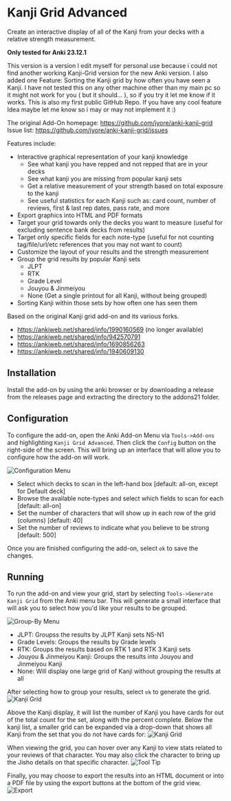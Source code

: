 # Kanji Grid Advanced

Create an interactive display of all of the Kanji from your decks with a relative strength measurement.

**Only tested for Anki 23.12.1**

This version is a version I edit myself for personal use because i could not find another working Kanji-Grid version for the new Anki version.
I also added one Feature: Sorting the Kanji grid by how often you have seen a Kanji.
I have not tested this on any other machine other than my main pc so it might not work for you ( but it should... ), so if you try it let me know if it works.
This is also my first public GitHub Repo. If you have any cool feature Idea maybe let me know so i may or may not implement it :)

The original Add-On homepage: https://github.com/jyore/anki-kanji-grid<br/>
Issue list: https://github.com/jyore/anki-kanji-grid/issues


Features include:
- Interactive graphical representation of your kanji knowledge
  - See what kanji you have repped and not repped that are in your decks
  - See what kanji you are missing from popular kanji sets
  - Get a relative measurement of your strength based on total exposure to the kanji
  - See useful statistics for each Kanji such as: card count, number of reviews, first & last rep dates, pass rate, and more
- Export graphics into HTML and PDF formats
- Target your grid towards only the decks you want to measure (useful for excluding sentence bank decks from results)
- Target only specific fields for each note-type (useful for not counting tag/file/url/etc references that you may not want to count)
- Customize the layout of your results and the strength measurement
- Group the grid results by popular Kanji sets
  - JLPT
  - RTK
  - Grade Level
  - Jouyou & Jinmeiyou
  - None (Get a single printout for all Kanji, without being grouped)
- Sorting Kanji within those sets by how often one has seen them


Based on the original Kanji grid add-on and its various forks.
- https://ankiweb.net/shared/info/1990160569 (no longer available)
- https://ankiweb.net/shared/info/942570791
- https://ankiweb.net/shared/info/1690856263
- https://ankiweb.net/shared/info/1940609130



## Installation

Install the add-on by using the anki browser or by downloading a release from the releases page and extracting the directory to the addons21 folder.



## Configuration

To configure the add-on, open the Anki Add-on Menu via `Tools->Add-ons` and highlighting `Kanji Grid Advanced`. Then click the `Config` button on the right-side of the screen. This will bring up an interface that will allow you to configure how the add-on will work.

![Configuration Menu][conf-menu]

* Select which decks to scan in the left-hand box [default: all-on, except for Default deck]
* Browse the available note-types and select which fields to scan for each [default: all-on]
* Set the number of characters that will show up in each row of the grid (columns) [default: 40]
* Set the number of reviews to indicate what you believe to be strong [default: 500]

Once you are finished configuring the add-on, select `ok` to save the changes.


## Running

To run the add-on and view your grid, start by selecting `Tools->Generate Kanji Grid` from the Anki menu bar. This will generate a small interface that will ask you to select how you'd like your results to be grouped.

![Group-By Menu][group-menu]

* JLPT: Groupss the results by JLPT Kanji sets N5-N1
* Grade Levels: Groups the results by Grade levels
* RTK: Groups the results based on RTK 1 and RTK 3 Kanji sets
* Jouyou & Jinmeiyou Kanji: Groups the results into Jouyou and Jinmeiyou Kanji
* None: Will display one large grid of Kanji without grouping the results at all


After selecting how to group your results, select `ok` to generate the grid.
![Kanji Grid][grid]

Above the Kanji display, it will list the number of Kanji you have cards for out of the total count for the set, along with the percent complete. Below the kanji list, a smaller grid can be expanded via a drop-down that shows all Kanji from the set that you do not have cards for:
![Kanji Grid][grid-with-missing]

When viewing the grid, you can hover over any Kanji to view stats related to your reviews of that character. You may also click the character to bring up the Jisho details on that specific character.
![Tool Tip][tooltip]

Finally, you may choose to export the results into an HTML document or into a PDF file by using the export buttons at the bottom of the grid view.
![Export][export]


[conf-menu]: https://user-images.githubusercontent.com/904738/50525132-3febb300-0a9f-11e9-8cc8-bef59a926e04.png
[group-menu]: https://user-images.githubusercontent.com/904738/50525133-3febb300-0a9f-11e9-9d08-7de1733b54d2.png
[grid]: https://user-images.githubusercontent.com/904738/50525134-40844980-0a9f-11e9-846c-4ea89829e707.png
[grid-with-missing]: https://user-images.githubusercontent.com/904738/50527298-0f127a80-0aad-11e9-9243-c6d4eccc24c6.png
[tooltip]: https://user-images.githubusercontent.com/904738/50525136-40844980-0a9f-11e9-847a-5373037ba6f7.png
[export]: https://user-images.githubusercontent.com/904738/50525524-86421180-0aa1-11e9-9018-dad8e7e4af47.png
